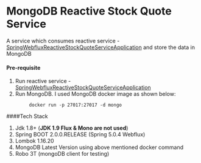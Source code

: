 # MongoDB Reactive Stock Quote Service

  A service which consumes reactive service - [SpringWebfluxReactiveStockQuoteServiceApplication](https://github.com/mgorav/spring-webflux-reactive-service/blob/master/README.md) and
  store the data in MongoDB

#### Pre-requisite
1. Run reactive service - [SpringWebfluxReactiveStockQuoteServiceApplication](https://github.com/mgorav/spring-webflux-reactive-service/blob/master/README.md) 
2. Run MongoDB. I used MongoDB docker image as shown below:
   ```
        docker run -p 27017:27017 -d mongo
   ```
    
   

####Tech Stack
1. Jdk 1.8+ (**JDK 1.9 Flux & Mono are not used**)
2. Spring BOOT 2.0.0.RELEASE (Spring 5.0.4 Webflux)
3. Lombok 1.16.20
4. MongoDB Latest Version using above mentioned docker command
5. Robo 3T (mongoDB client for testing)

